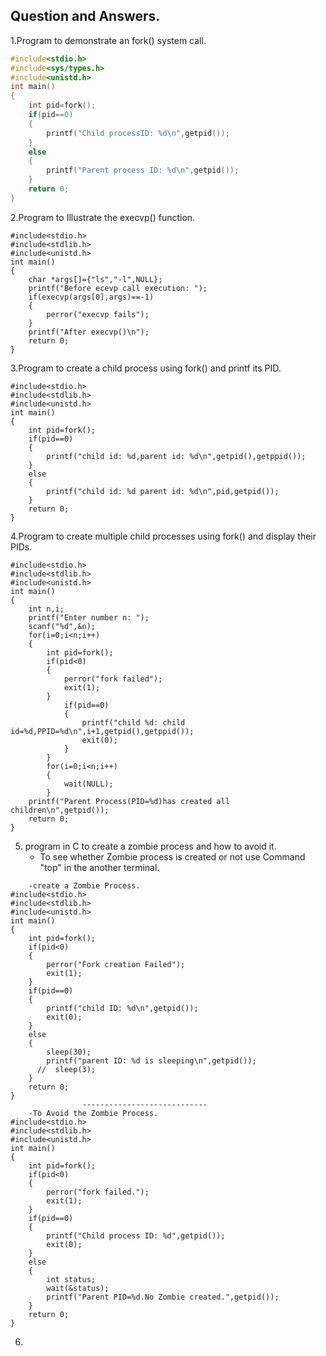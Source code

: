 ## Question and Answers.
1.Program to demonstrate an fork() system call.
```c
#include<stdio.h>
#include<sys/types.h>
#include<unistd.h>
int main()
{
    int pid=fork();
    if(pid==0)
    {
        printf("Child processID: %d\n",getpid());
    }
    else
    {
        printf("Parent process ID: %d\n",getpid());
    }
    return 0;
}
```
2.Program to Illustrate the execvp() function.
```
#include<stdio.h>
#include<stdlib.h>
#include<unistd.h>
int main()
{
    char *args[]={"ls","-l",NULL};
    printf("Before ecevp call execution: ");
    if(execvp(args[0],args)==-1)
    {
        perror("execvp fails");
    }
    printf("After execvp()\n");
    return 0;
}
```
3.Program to create a child process using fork() and printf its PID.
```
#include<stdio.h>
#include<stdlib.h>
#include<unistd.h>
int main()
{
    int pid=fork();
    if(pid==0)
    {
        printf("child id: %d,parent id: %d\n",getpid(),getppid());
    }
    else
    {
        printf("child id: %d parent id: %d\n",pid,getpid());
    }
    return 0;
}
```
4.Program to create multiple child processes using fork() and display their 
PIDs. 
```
#include<stdio.h>
#include<stdlib.h>
#include<unistd.h>
int main()
{
    int n,i;
    printf("Enter number n: ");
    scanf("%d",&n);
    for(i=0;i<n;i++)
    {
        int pid=fork();
        if(pid<0)
        {
            perror("fork failed");
            exit(1);
        }
            if(pid==0)
            {
                printf("child %d: child id=%d,PPID=%d\n",i+1,getpid(),getppid());
                exit(0);
            }
        }
        for(i=0;i<n;i++)
        {
            wait(NULL);
        }
    printf("Parent Process(PID=%d)has created all children\n",getpid());
    return 0;
}
```
5. program in C to create a zombie process and how to avoid it.
   - To see whether Zombie process is created or not use Command "top" in the another terminal.
```
    -create a Zombie Process.
#include<stdio.h>
#include<stdlib.h>
#include<unistd.h>
int main()
{
    int pid=fork();
    if(pid<0)
    {
        perror("Fork creation Failed");
        exit(1);
    }
    if(pid==0)
    {
        printf("child ID: %d\n",getpid());
        exit(0);
    }
    else
    {
        sleep(30);
        printf("parent ID: %d is sleeping\n",getpid());
      //  sleep(3);
    }
    return 0;
}
                ----------------------------
    -To Avoid the Zombie Process.
#include<stdio.h>
#include<stdlib.h>
#include<unistd.h>
int main()
{
    int pid=fork();
    if(pid<0)
    {
        perror("fork failed.");
        exit(1);
    }
    if(pid==0)
    {
        printf("Child process ID: %d",getpid());
        exit(0);
    }
    else
    {
        int status;
        wait(&status);
        printf("Parent PID=%d.No Zombie created.",getpid());
    }
    return 0;
}
```
6.
